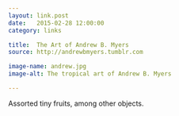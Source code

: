 ```yaml
---
layout: link.post
date:   2015-02-28 12:00:00
category: links

title:  The Art of Andrew B. Myers
source: http://andrewbmyers.tumblr.com

image-name: andrew.jpg 
image-alt: The tropical art of Andrew B. Myers

---
```


Assorted tiny fruits, among other objects. <i class="twa twa-lg twa-watermelon">